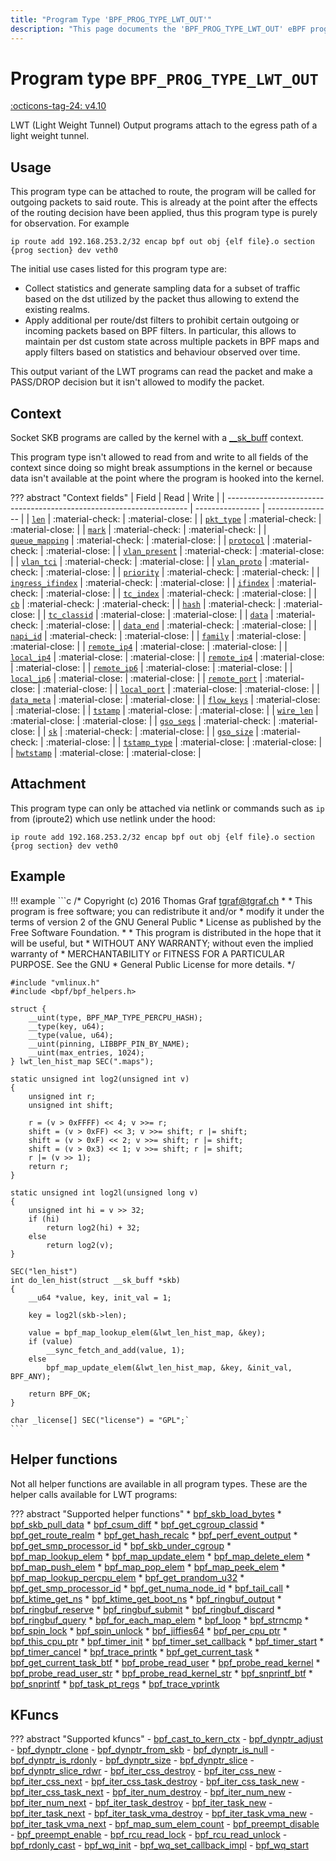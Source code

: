 ```yaml
---
title: "Program Type 'BPF_PROG_TYPE_LWT_OUT'"
description: "This page documents the 'BPF_PROG_TYPE_LWT_OUT' eBPF program type, including its definition, usage, program types that can use it, and examples."
---
```

# Program type `BPF_PROG_TYPE_LWT_OUT`

<!-- [FEATURE_TAG](BPF_PROG_TYPE_LWT_OUT) -->
[:octicons-tag-24: v4.10](https://github.com/torvalds/linux/commit/3a0af8fd61f90920f6fa04e4f1e9a6a73c1b4fd2)
<!-- [/FEATURE_TAG] -->

LWT (Light Weight Tunnel) Output programs attach to the egress path of a light weight tunnel.

## Usage

This program type can be attached to route, the program will be called for outgoing packets to said route. This is already at the point after the effects of the routing decision have been applied, thus this program type is purely for observation. For example

`ip route add 192.168.253.2/32 encap bpf out obj {elf file}.o section {prog section} dev veth0`

The initial use cases listed for this program type are:

- Collect statistics and generate sampling data for a subset of traffic based on the dst utilized by the packet thus allowing to extend the existing realms.
- Apply additional per route/dst filters to prohibit certain outgoing or incoming packets based on BPF filters. In particular, this allows to maintain per dst custom state across multiple packets in BPF maps and apply filters based on statistics and behaviour observed over time.

This output variant of the LWT programs can read the packet and make a PASS/DROP decision but it isn't allowed to modify the packet.

## Context

Socket SKB programs are called by the kernel with a [__sk_buff](../program-context/__sk_buff.md) context.

This program type isn't allowed to read from and write to all fields of the context since doing so might break assumptions in the kernel or because data isn't available at the point where the program is hooked into the kernel.

<!-- Information based on `lwt_is_valid_access` and `bpf_skb_is_valid_access` functions in the kernel sources -->

??? abstract "Context fields"
    | Field                                                                | Read             | Write            |
    | -------------------------------------------------------------------- | ---------------- | ---------------- |
    | [`len`](../program-context/__sk_buff.md#len)                         | :material-check: | :material-close: |
    | [`pkt_type`](../program-context/__sk_buff.md#pkt_type)               | :material-check: | :material-close: |
    | [`mark`](../program-context/__sk_buff.md#mark)                       | :material-check: | :material-check: |
    | [`queue_mapping`](../program-context/__sk_buff.md#queue_mapping)     | :material-check: | :material-close: |
    | [`protocol`](../program-context/__sk_buff.md#protocol)               | :material-check: | :material-close: |
    | [`vlan_present`](../program-context/__sk_buff.md#vlan_present)       | :material-check: | :material-close: |
    | [`vlan_tci`](../program-context/__sk_buff.md#vlan_tci)               | :material-check: | :material-close: |
    | [`vlan_proto`](../program-context/__sk_buff.md#vlan_proto)           | :material-check: | :material-close: |
    | [`priority`](../program-context/__sk_buff.md#priority)               | :material-check: | :material-check: |
    | [`ingress_ifindex`](../program-context/__sk_buff.md#ingress_ifindex) | :material-check: | :material-close: |
    | [`ifindex`](../program-context/__sk_buff.md#ifindex)                 | :material-check: | :material-close: |
    | [`tc_index`](../program-context/__sk_buff.md#tc_index)               | :material-check: | :material-close: |
    | [`cb`](../program-context/__sk_buff.md#cb)                           | :material-check: | :material-check: |
    | [`hash`](../program-context/__sk_buff.md#hash)                       | :material-check: | :material-close: |
    | [`tc_classid`](../program-context/__sk_buff.md#tc_classid)           | :material-close: | :material-close: |
    | [`data`](../program-context/__sk_buff.md#data)                       | :material-check: | :material-close: |
    | [`data_end`](../program-context/__sk_buff.md#data_end)               | :material-check: | :material-close: |
    | [`napi_id`](../program-context/__sk_buff.md#napi_id)                 | :material-check: | :material-close: |
    | [`family`](../program-context/__sk_buff.md#family)                   | :material-close: | :material-close: |
    | [`remote_ip4`](../program-context/__sk_buff.md#remote_ip4)           | :material-close: | :material-close: |
    | [`local_ip4`](../program-context/__sk_buff.md#local_ip4)             | :material-close: | :material-close: |
    | [`remote_ip4`](../program-context/__sk_buff.md#remote_ip4)           | :material-close: | :material-close: |
    | [`remote_ip6`](../program-context/__sk_buff.md#remote_ip6)           | :material-close: | :material-close: |
    | [`local_ip6`](../program-context/__sk_buff.md#local_ip6)             | :material-close: | :material-close: |
    | [`remote_port`](../program-context/__sk_buff.md#remote_port)         | :material-close: | :material-close: |
    | [`local_port`](../program-context/__sk_buff.md#local_port)           | :material-close: | :material-close: |
    | [`data_meta`](../program-context/__sk_buff.md#data_meta)             | :material-close: | :material-close: |
    | [`flow_keys`](../program-context/__sk_buff.md#flow_keys)             | :material-close: | :material-close: |
    | [`tstamp`](../program-context/__sk_buff.md#tstamp)                   | :material-close: | :material-close: |
    | [`wire_len`](../program-context/__sk_buff.md#wire_len)               | :material-close: | :material-close: |
    | [`gso_segs`](../program-context/__sk_buff.md#gso_segs)               | :material-check: | :material-close: |
    | [`sk`](../program-context/__sk_buff.md#sk)                           | :material-check: | :material-close: |
    | [`gso_size`](../program-context/__sk_buff.md#gso_size)               | :material-check: | :material-close: |
    | [`tstamp_type`](../program-context/__sk_buff.md#tstamp_type)         | :material-close: | :material-close: |
    | [`hwtstamp`](../program-context/__sk_buff.md#hwtstamp)               | :material-close: | :material-close: |

## Attachment

This program type can only be attached via netlink or commands such as `ip` from (iproute2) which use netlink under the hood:

`ip route add 192.168.253.2/32 encap bpf out obj {elf file}.o section {prog section} dev veth0`

## Example

!!! example
    ```c
    /* Copyright (c) 2016 Thomas Graf <tgraf@tgraf.ch>
    *
    * This program is free software; you can redistribute it and/or
    * modify it under the terms of version 2 of the GNU General Public
    * License as published by the Free Software Foundation.
    *
    * This program is distributed in the hope that it will be useful, but
    * WITHOUT ANY WARRANTY; without even the implied warranty of
    * MERCHANTABILITY or FITNESS FOR A PARTICULAR PURPOSE. See the GNU
    * General Public License for more details.
    */

    #include "vmlinux.h"
    #include <bpf/bpf_helpers.h>

    struct {
        __uint(type, BPF_MAP_TYPE_PERCPU_HASH);
        __type(key, u64);
        __type(value, u64);
        __uint(pinning, LIBBPF_PIN_BY_NAME);
        __uint(max_entries, 1024);
    } lwt_len_hist_map SEC(".maps");

    static unsigned int log2(unsigned int v)
    {
        unsigned int r;
        unsigned int shift;

        r = (v > 0xFFFF) << 4; v >>= r;
        shift = (v > 0xFF) << 3; v >>= shift; r |= shift;
        shift = (v > 0xF) << 2; v >>= shift; r |= shift;
        shift = (v > 0x3) << 1; v >>= shift; r |= shift;
        r |= (v >> 1);
        return r;
    }

    static unsigned int log2l(unsigned long v)
    {
        unsigned int hi = v >> 32;
        if (hi)
            return log2(hi) + 32;
        else
            return log2(v);
    }

    SEC("len_hist")
    int do_len_hist(struct __sk_buff *skb)
    {
        __u64 *value, key, init_val = 1;

        key = log2l(skb->len);

        value = bpf_map_lookup_elem(&lwt_len_hist_map, &key);
        if (value)
            __sync_fetch_and_add(value, 1);
        else
            bpf_map_update_elem(&lwt_len_hist_map, &key, &init_val, BPF_ANY);

        return BPF_OK;
    }

    char _license[] SEC("license") = "GPL";`
    ```

## Helper functions

Not all helper functions are available in all program types. These are the helper calls available for LWT programs:

<!-- DO NOT EDIT MANUALLY -->
<!-- [PROG_HELPER_FUNC_REF] -->
??? abstract "Supported helper functions"
    * [bpf_skb_load_bytes](../helper-function/bpf_skb_load_bytes.md)
    * [bpf_skb_pull_data](../helper-function/bpf_skb_pull_data.md)
    * [bpf_csum_diff](../helper-function/bpf_csum_diff.md)
    * [bpf_get_cgroup_classid](../helper-function/bpf_get_cgroup_classid.md)
    * [bpf_get_route_realm](../helper-function/bpf_get_route_realm.md)
    * [bpf_get_hash_recalc](../helper-function/bpf_get_hash_recalc.md)
    * [bpf_perf_event_output](../helper-function/bpf_perf_event_output.md)
    * [bpf_get_smp_processor_id](../helper-function/bpf_get_smp_processor_id.md)
    * [bpf_skb_under_cgroup](../helper-function/bpf_skb_under_cgroup.md)
    * [bpf_map_lookup_elem](../helper-function/bpf_map_lookup_elem.md)
    * [bpf_map_update_elem](../helper-function/bpf_map_update_elem.md)
    * [bpf_map_delete_elem](../helper-function/bpf_map_delete_elem.md)
    * [bpf_map_push_elem](../helper-function/bpf_map_push_elem.md)
    * [bpf_map_pop_elem](../helper-function/bpf_map_pop_elem.md)
    * [bpf_map_peek_elem](../helper-function/bpf_map_peek_elem.md)
    * [bpf_map_lookup_percpu_elem](../helper-function/bpf_map_lookup_percpu_elem.md)
    * [bpf_get_prandom_u32](../helper-function/bpf_get_prandom_u32.md)
    * [bpf_get_smp_processor_id](../helper-function/bpf_get_smp_processor_id.md)
    * [bpf_get_numa_node_id](../helper-function/bpf_get_numa_node_id.md)
    * [bpf_tail_call](../helper-function/bpf_tail_call.md)
    * [bpf_ktime_get_ns](../helper-function/bpf_ktime_get_ns.md)
    * [bpf_ktime_get_boot_ns](../helper-function/bpf_ktime_get_boot_ns.md)
    * [bpf_ringbuf_output](../helper-function/bpf_ringbuf_output.md)
    * [bpf_ringbuf_reserve](../helper-function/bpf_ringbuf_reserve.md)
    * [bpf_ringbuf_submit](../helper-function/bpf_ringbuf_submit.md)
    * [bpf_ringbuf_discard](../helper-function/bpf_ringbuf_discard.md)
    * [bpf_ringbuf_query](../helper-function/bpf_ringbuf_query.md)
    * [bpf_for_each_map_elem](../helper-function/bpf_for_each_map_elem.md)
    * [bpf_loop](../helper-function/bpf_loop.md)
    * [bpf_strncmp](../helper-function/bpf_strncmp.md)
    * [bpf_spin_lock](../helper-function/bpf_spin_lock.md)
    * [bpf_spin_unlock](../helper-function/bpf_spin_unlock.md)
    * [bpf_jiffies64](../helper-function/bpf_jiffies64.md)
    * [bpf_per_cpu_ptr](../helper-function/bpf_per_cpu_ptr.md)
    * [bpf_this_cpu_ptr](../helper-function/bpf_this_cpu_ptr.md)
    * [bpf_timer_init](../helper-function/bpf_timer_init.md)
    * [bpf_timer_set_callback](../helper-function/bpf_timer_set_callback.md)
    * [bpf_timer_start](../helper-function/bpf_timer_start.md)
    * [bpf_timer_cancel](../helper-function/bpf_timer_cancel.md)
    * [bpf_trace_printk](../helper-function/bpf_trace_printk.md)
    * [bpf_get_current_task](../helper-function/bpf_get_current_task.md)
    * [bpf_get_current_task_btf](../helper-function/bpf_get_current_task_btf.md)
    * [bpf_probe_read_user](../helper-function/bpf_probe_read_user.md)
    * [bpf_probe_read_kernel](../helper-function/bpf_probe_read_kernel.md)
    * [bpf_probe_read_user_str](../helper-function/bpf_probe_read_user_str.md)
    * [bpf_probe_read_kernel_str](../helper-function/bpf_probe_read_kernel_str.md)
    * [bpf_snprintf_btf](../helper-function/bpf_snprintf_btf.md)
    * [bpf_snprintf](../helper-function/bpf_snprintf.md)
    * [bpf_task_pt_regs](../helper-function/bpf_task_pt_regs.md)
    * [bpf_trace_vprintk](../helper-function/bpf_trace_vprintk.md)
<!-- [/PROG_HELPER_FUNC_REF] -->

## KFuncs

<!-- [PROG_KFUNC_REF] -->
??? abstract "Supported kfuncs"
    - [bpf_cast_to_kern_ctx](../kfuncs/bpf_cast_to_kern_ctx.md)
    - [bpf_dynptr_adjust](../kfuncs/bpf_dynptr_adjust.md)
    - [bpf_dynptr_clone](../kfuncs/bpf_dynptr_clone.md)
    - [bpf_dynptr_from_skb](../kfuncs/bpf_dynptr_from_skb.md)
    - [bpf_dynptr_is_null](../kfuncs/bpf_dynptr_is_null.md)
    - [bpf_dynptr_is_rdonly](../kfuncs/bpf_dynptr_is_rdonly.md)
    - [bpf_dynptr_size](../kfuncs/bpf_dynptr_size.md)
    - [bpf_dynptr_slice](../kfuncs/bpf_dynptr_slice.md)
    - [bpf_dynptr_slice_rdwr](../kfuncs/bpf_dynptr_slice_rdwr.md)
    - [bpf_iter_css_destroy](../kfuncs/bpf_iter_css_destroy.md)
    - [bpf_iter_css_new](../kfuncs/bpf_iter_css_new.md)
    - [bpf_iter_css_next](../kfuncs/bpf_iter_css_next.md)
    - [bpf_iter_css_task_destroy](../kfuncs/bpf_iter_css_task_destroy.md)
    - [bpf_iter_css_task_new](../kfuncs/bpf_iter_css_task_new.md)
    - [bpf_iter_css_task_next](../kfuncs/bpf_iter_css_task_next.md)
    - [bpf_iter_num_destroy](../kfuncs/bpf_iter_num_destroy.md)
    - [bpf_iter_num_new](../kfuncs/bpf_iter_num_new.md)
    - [bpf_iter_num_next](../kfuncs/bpf_iter_num_next.md)
    - [bpf_iter_task_destroy](../kfuncs/bpf_iter_task_destroy.md)
    - [bpf_iter_task_new](../kfuncs/bpf_iter_task_new.md)
    - [bpf_iter_task_next](../kfuncs/bpf_iter_task_next.md)
    - [bpf_iter_task_vma_destroy](../kfuncs/bpf_iter_task_vma_destroy.md)
    - [bpf_iter_task_vma_new](../kfuncs/bpf_iter_task_vma_new.md)
    - [bpf_iter_task_vma_next](../kfuncs/bpf_iter_task_vma_next.md)
    - [bpf_map_sum_elem_count](../kfuncs/bpf_map_sum_elem_count.md)
    - [bpf_preempt_disable](../kfuncs/bpf_preempt_disable.md)
    - [bpf_preempt_enable](../kfuncs/bpf_preempt_enable.md)
    - [bpf_rcu_read_lock](../kfuncs/bpf_rcu_read_lock.md)
    - [bpf_rcu_read_unlock](../kfuncs/bpf_rcu_read_unlock.md)
    - [bpf_rdonly_cast](../kfuncs/bpf_rdonly_cast.md)
    - [bpf_wq_init](../kfuncs/bpf_wq_init.md)
    - [bpf_wq_set_callback_impl](../kfuncs/bpf_wq_set_callback_impl.md)
    - [bpf_wq_start](../kfuncs/bpf_wq_start.md)
<!-- [/PROG_KFUNC_REF] -->

